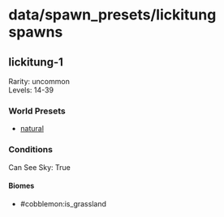 # data/spawn_presets/lickitung spawns  
  
## lickitung-1  
Rarity: uncommon  
Levels: 14-39  
  
### World Presets  
* [natural](/data/spawn_data/natural.md)  
  
### Conditions  
Can See Sky: True  
  
#### Biomes  
  * #cobblemon:is_grassland
  
